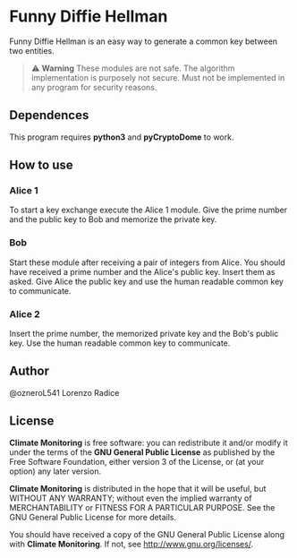 # Funny Diffie Hellman
Funny Diffie Hellman is an easy way to generate a common key between two entities.
> :warning: **Warning**
These modules are not safe. The algorithm implementation is purposely not secure. Must not be implemented in any program for security reasons.

## Dependences
This program requires **python3** and **pyCryptoDome** to work.

## How to use
### Alice 1
To start a key exchange execute the Alice 1 module.
Give the prime number and the public key to Bob and memorize the private key.
### Bob
Start these module after receiving a pair of integers from Alice. You should have received a prime number and the Alice's public key. Insert them as asked. Give Alice the public key and use the human readable common key to communicate.
### Alice 2
Insert the prime number, the memorized private key and the Bob's public key. Use the human readable common key to communicate.

## Author
@ozneroL541 Lorenzo Radice

## License
**Climate Monitoring** is free software: you can redistribute it and/or modify
it under the terms of the **GNU General Public License** as published by
the Free Software Foundation, either version 3 of the License, or
(at your option) any later version.

**Climate Monitoring** is distributed in the hope that it will be useful,
but WITHOUT ANY WARRANTY; without even the implied warranty of
MERCHANTABILITY or FITNESS FOR A PARTICULAR PURPOSE.  See the
GNU General Public License for more details.

You should have received a copy of the GNU General Public License
along with **Climate Monitoring**.  If not, see <http://www.gnu.org/licenses/>.
